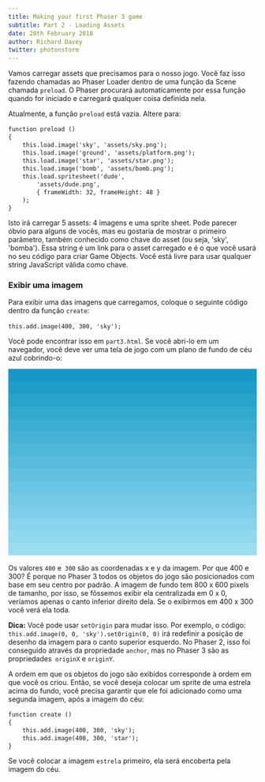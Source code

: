 ```yaml
---
title: Making your first Phaser 3 game
subtitle: Part 2 - Loading Assets
date: 20th February 2018
author: Richard Davey
twitter: photonstorm
---
```

Vamos carregar assets que precisamos para o nosso jogo. Você faz isso fazendo chamadas ao Phaser Loader dentro de uma função da Scene chamada `preload`. O Phaser procurará automaticamente por essa função quando for iniciado e carregará qualquer coisa definida nela.

Atualmente, a função `preload` está vazia. Altere para:

```
function preload ()
{
    this.load.image('sky', 'assets/sky.png');
    this.load.image('ground', 'assets/platform.png');
    this.load.image('star', 'assets/star.png');
    this.load.image('bomb', 'assets/bomb.png');
    this.load.spritesheet('dude', 
        'assets/dude.png',
        { frameWidth: 32, frameHeight: 48 }
    );
}
```

Isto irá carregar 5 assets: 4 imagens e uma sprite sheet. Pode parecer óbvio para alguns de vocês, mas eu gostaria de mostrar o primeiro parâmetro, também conhecido como chave do asset (ou seja, 'sky', 'bomba'). Essa string é um link para o asset carregado e é o que você usará no seu código para criar Game Objects. Você está livre para usar qualquer string JavaScript válida como chave.

### Exibir uma imagem

Para exibir uma das imagens que carregamos, coloque o seguinte código dentro da função `create`:

`this.add.image(400, 300, 'sky');`

Você pode encontrar isso em `part3.html`. Se você abri-lo em um navegador, você deve ver uma tela de jogo com um plano de fundo de céu azul cobrindo-o:

![image](part3.png)

Os valores `400` e` 300` são as coordenadas x e y da imagem. Por que 400 e 300? É porque no Phaser 3 todos os objetos do jogo são posicionados com base em seu centro por padrão. A imagem de fundo tem 800 x 600 pixels de tamanho, por isso, se fôssemos exibir ela centralizada em 0 x 0, veríamos apenas o canto inferior direito dela. Se o exibirmos em 400 x 300 você verá ela toda.

**Dica:** Você pode usar `setOrigin` para mudar isso. Por exemplo, o código: `this.add.image(0, 0, 'sky').setOrigin(0, 0)` irá redefinir a posição de desenho da imagem para o canto superior esquerdo. No Phaser 2, isso foi conseguido através da propriedade `anchor`, mas no Phaser 3 são as propriedades` originX` e `originY`.

A ordem em que os objetos do jogo são exibidos corresponde à ordem em que você os criou. Então, se você deseja colocar um sprite de uma estrela acima do fundo, você precisa garantir que ele foi adicionado como uma segunda imagem, após a imagem do céu:

```
function create ()
{
    this.add.image(400, 300, 'sky');
    this.add.image(400, 300, 'star');
}
```
Se você colocar a imagem `estrela` primeiro, ela será encoberta pela imagem do céu.

